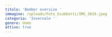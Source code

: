 ```yaml
---
titolo: 'Bomber oversize '
immagine: /uploads/Foto_Giubbotti/IMG_3619.jpeg
categoria: 'Invernale '
genere: Uomo
attivo: true
---
```


